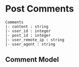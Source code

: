 # Post Comments
	Comments
	|- content : string
	|- user_id : integer
	|- post_id : integer
	|- user_remote_ip : string
	|- user_agent : string

## Comment Model
